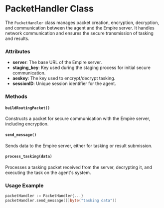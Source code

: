 # PacketHandler Class

The `PacketHandler` class manages packet creation, encryption, decryption, and communication between the agent and the Empire server. It handles network communication and ensures the secure transmission of tasking and results.

### Attributes

- **server**: The base URL of the Empire server.
- **staging_key**: Key used during the staging process for initial secure communication.
- **aeskey**: The key used to encrypt/decrypt tasking.
- **sessionID**: Unique session identifier for the agent.

### Methods

#### `buildRoutingPacket()`
Constructs a packet for secure communication with the Empire server, including encryption.

#### `send_message()`
Sends data to the Empire server, either for tasking or result submission.

#### `process_tasking(data)`
Processes a tasking packet received from the server, decrypting it, and executing the task on the agent's system.

### Usage Example

```go
packetHandler := PacketHandler{...}
packetHandler.send_message([]byte("tasking data"))
```
